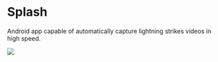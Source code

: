 # Splash
Android app capable of automatically capture lightning strikes videos in high speed.

[![](https://play.google.com/intl/en_us/badges/static/images/badges/en_badge_web_generic.png)](https://play.google.com/store/apps/details?id=io.github.bgavyus.lightningcamera)
